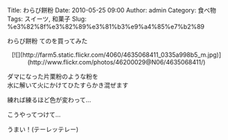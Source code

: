 Title: わらび餅粉
Date: 2010-05-25 09:00
Author: admin
Category: 食べ物
Tags: スイーツ, 和菓子
Slug: %e3%82%8f%e3%82%89%e3%81%b3%e9%a4%85%e7%b2%89

わらび餅粉 てのを買ってみた

<p>
<center>
[![](http://farm5.static.flickr.com/4060/4635068411_0335a998b5_m.jpg)](http://www.flickr.com/photos/46200029@N06/4635068411/)

</center>
  
ダマになった片栗粉のような粉を  
水に解いて火にかけてひたすらかき混ぜます

</p>
練れば練るほど色が変わって…

こうやってつけて…

うまい！(テーレッテレー)
